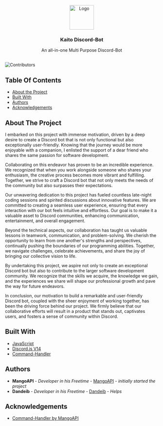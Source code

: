 <br/>
<p align="center">
  <a href="https://github.com/TheRealMangoAPI/Kaito-discord-bot">
    <img src="https://cdn.discordapp.com/attachments/1118243174725464141/1118587714208546826/Screenshot_2023-05-27_101632.png" alt="Logo" width="80" height="80">
  </a>

  <h3 align="center">Kaito Discord-Bot</h3>

  <p align="center">
    An all-in-one Multi Purpose Discord-Bot
    <br/>
    <br/>
  </p>
</p>

![Contributors](https://img.shields.io/github/contributors/TheRealMangoAPI/Kaito-discord-bot?color=dark-green) 

## Table Of Contents

* [About the Project](#about-the-project)
* [Built With](#built-with)
* [Authors](#authors)
* [Acknowledgements](#acknowledgements)

## About The Project

I embarked on this project with immense motivation, driven by a deep desire to create a Discord bot that is not only functional but also exceptionally user-friendly. Knowing that the journey would be more enjoyable with a companion, I enlisted the support of a dear friend who shares the same passion for software development.

Collaborating on this endeavor has proven to be an incredible experience. We recognized that when you work alongside someone who shares your enthusiasm, the creative process becomes more vibrant and fulfilling. Together, we strive to craft a Discord bot that not only meets the needs of the community but also surpasses their expectations.

Our unwavering dedication to this project has fueled countless late-night coding sessions and spirited discussions about innovative features. We are committed to creating a seamless user experience, ensuring that every interaction with our bot feels intuitive and effortless. Our goal is to make it a valuable asset to Discord communities, enhancing communication, entertainment, and overall engagement.

Beyond the technical aspects, our collaboration has taught us valuable lessons in teamwork, communication, and problem-solving. We cherish the opportunity to learn from one another's strengths and perspectives, continually pushing the boundaries of our programming abilities. Together, we navigate challenges, celebrate achievements, and share the joy of bringing our collective vision to life.

By undertaking this project, we aspire not only to create an exceptional Discord bot but also to contribute to the larger software development community. We recognize that the skills we acquire, the knowledge we gain, and the experiences we share will shape our professional growth and pave the way for future endeavors.

In conclusion, our motivation to build a remarkable and user-friendly Discord bot, coupled with the sheer enjoyment of working together, has been the driving force behind our project. We firmly believe that our collaborative efforts will result in a product that stands out, captivates users, and fosters a sense of community within Discord.

## Built With



* [JavaScript](https://www.w3schools.com/js/)
* [Discord.js V14](https://discord.js.org/)
* [Command-Handler](https://github.com/TheRealMangoAPI/command-handler)



## Authors

* **MangoAPI** - *Developer in his Freetime* - [MangoAPI](https://github.com/TheRealMangoAPI) - *initially started the project*
* **Dandeib** - *Developer in his Freetime* - [Dandeib](https://github.com/Dandeib) - *Helps*

## Acknowledgements

* [Command-Handler by MangoAPI](https://github.com/TheRealMangoAPI/command-handler)
